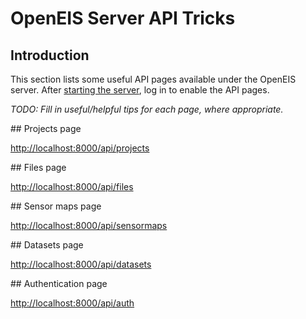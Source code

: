 # OpenEIS Server API Tricks


## Introduction

This section lists some useful API pages available under the OpenEIS server.
After [starting the server](command_line_basics.md#runserver), log in to enable the API pages.

*TODO: Fill in useful/helpful tips for each page, where appropriate.*


<a name="projects"/>
## Projects page

[http://localhost:8000/api/projects](http://localhost:8000/api/projects)


<a name="files"/>
## Files page

[http://localhost:8000/api/files](http://localhost:8000/api/files)


<a name="sensormaps"/>
## Sensor maps page

[http://localhost:8000/api/sensormaps](http://localhost:8000/api/sensormaps)


<a name="datasets"/>
## Datasets page

[http://localhost:8000/api/datasets](http://localhost:8000/api/datasets)


<a name="authentication"/>
## Authentication page

[http://localhost:8000/api/auth](http://localhost:8000/api/auth)
